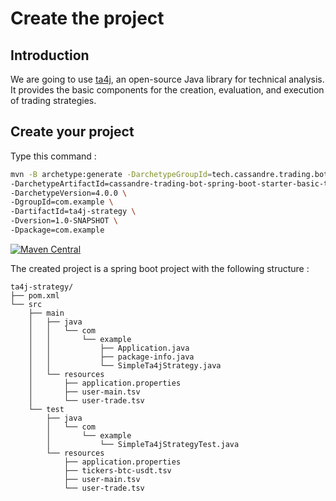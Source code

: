 # Create the project

## Introduction

We are going to use [ta4j](https://ta4j.github.io/ta4j-wiki/), an open-source Java library for technical analysis. It provides the basic components for the creation, evaluation, and execution of trading strategies.

## Create your project

Type this command :

```bash
mvn -B archetype:generate -DarchetypeGroupId=tech.cassandre.trading.bot \
-DarchetypeArtifactId=cassandre-trading-bot-spring-boot-starter-basic-ta4j-archetype \
-DarchetypeVersion=4.0.0 \
-DgroupId=com.example \
-DartifactId=ta4j-strategy \
-Dversion=1.0-SNAPSHOT \
-Dpackage=com.example
```

[![Maven Central](https://img.shields.io/maven-central/v/tech.cassandre.trading.bot/cassandre-trading-bot-spring-boot-starter.svg?label=Maven%20Central)](https://search.maven.org/search?q=g:%22tech.cassandre.trading.bot%22%20AND%20a:%22cassandre-trading-bot-spring-boot-starter%22)

The created project is a spring boot project with the following structure :

```
ta4j-strategy/
├── pom.xml
└── src
    ├── main
    │   ├── java
    │   │   └── com
    │   │       └── example
    │   │           ├── Application.java
    │   │           ├── package-info.java
    │   │           └── SimpleTa4jStrategy.java
    │   └── resources
    │       ├── application.properties
    │       ├── user-main.tsv
    │       └── user-trade.tsv
    └── test
        ├── java
        │   └── com
        │       └── example
        │           └── SimpleTa4jStrategyTest.java
        └── resources
            ├── application.properties
            ├── tickers-btc-usdt.tsv
            ├── user-main.tsv
            └── user-trade.tsv
```


